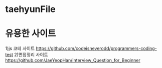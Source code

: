 # taehyunFile
# 유용한 사이트

1)js 코테 사이트 https://github.com/codeisneverodd/programmers-coding-test
2)면접정리 사이트 https://github.com/JaeYeopHan/Interview_Question_for_Beginner
